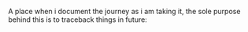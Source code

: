 A place when i document the journey as i am taking it, the sole purpose behind this is to traceback things in future:
